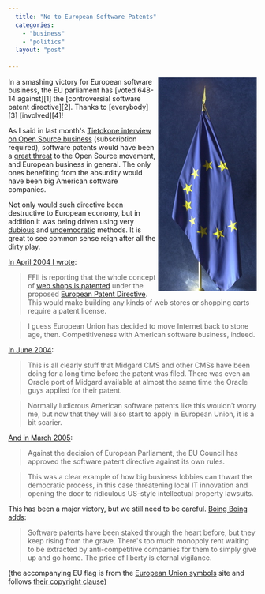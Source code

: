 ```yaml
---
  title: "No to European Software Patents"
  categories: 
    - "business"
    - "politics"
  layout: "post"

---
```

<img src="/files/EU_flag.jpg" border="0" height="432" width="200" alt="EU_flag.jpg" style="margin-left: 5px;" align="right" />
In a smashing victory for European software business, the EU parliament has [voted 648-14 against][1] the [controversial software patent directive][2]. Thanks to [everybody][3] [involved][4]!

As I said in last month's [Tietokone interview on Open Source business][5] (subscription required), software patents would have been a [great threat][6] to the Open Source movement, and European business in general. The only ones benefiting from the absurdity would have been big American software companies.

Not only would such directive been destructive to European economy, but in addition it was being driven using very [dubious][7] and [undemocratic][8] methods. It is great to see common sense reign after all the dirty play.

[In April 2004 I wrote][11]:

>  FFII is reporting that the whole concept of [web shops is patented][12] under the proposed [European Patent Directive][13]. This would make building any kinds of web stores or shopping carts require a patent license.

> I guess European Union has decided to move Internet back to stone age, then. Competitiveness with American software business, indeed.

[In June 2004][14]:

> This is all clearly stuff that Midgard CMS and other CMSs have been doing for a long time before the patent was filed. There was even an Oracle port of Midgard available at almost the same time the Oracle guys applied for their patent.

> Normally ludicrous American software patents like this wouldn't worry me, but now that they will also start to apply in European Union, it is a bit scarier.

[And in March 2005][15]:

> Against the decision of European Parliament, the EU Council has approved the software patent directive against its own rules.

> This was a clear example of how big business lobbies can thwart the democratic process, in this case threatening local IT innovation and opening the door to ridiculous US-style intellectual property lawsuits.

This has been a major victory, but we still need to be careful. [Boing Boing adds][16]:

> Software patents have been staked through the heart before, but they keep rising from the grave. There's too much monopoly rent waiting to be extracted by anti-competitive companies for them to simply give up and go home. The price of liberty is eternal vigilance.

(the accompanying EU flag is from the [European Union symbols][9] site and follows [their copyright clause][10])

[1]: http://news.bbc.co.uk/2/hi/technology/4655955.stm
[2]: http://swpat.ffii.org/
[3]: http://www.nosoftwarepatents.com/
[4]: http://noepatents.eu.org/index.php/NO_Software_Patents
[5]: http://www.tietokone.fi/lukusali/artikkelit/2005tk07/avoinbisnes.htm
[6]: http://www.guardian.co.uk/online/comment/story/0,12449,1510566,00.html
[7]: http://bergie.iki.fi/midcom-permalink-b90c07eee13a040a4119e46d2472e5dd
[8]: http://bergie.iki.fi/midcom-permalink-f3a3407ce8e2d8ce1c6caad9aea6e1d6
[9]: http://europa.eu.int/abc/symbols/emblem/index_en.htm
[10]: http://europa.eu.int/comm/avservices/copyright_en.htm
[11]: http://bergie.iki.fi/midcom-permalink-c6d4913de5daf8f962a277daac139066
[12]: http://webshop.ffii.org/
[13]: http://swpat.ffii.org/papers/europarl0309/
[14]: http://bergie.iki.fi/midcom-permalink-39baf7604f33c08974e0674cdee8842d
[15]: http://bergie.iki.fi/midcom-permalink-f3a3407ce8e2d8ce1c6caad9aea6e1d6
[16]: http://www.boingboing.net/2005/07/06/euro_software_patent.html